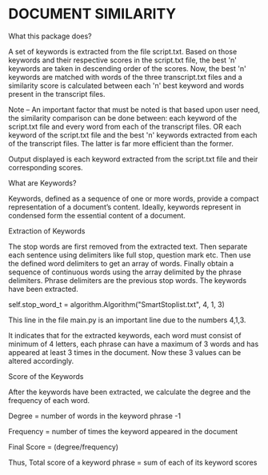 ﻿# DOCUMENT SIMILARITY

What this package does?


A set of keywords is extracted from the file script.txt.
Based on those keywords and their respective scores in the script.txt file, the best 'n' keywords are taken in descending order of the scores.
Now, the best 'n' keywords are matched with words of the three transcript.txt files and a similarity score is calculated between each 'n' best keyword and words present in the transcript files.

Note – An important factor that must be noted is that based upon user need, the similarity comparison can be done between:
each keyword of the script.txt file and every word from each of the transcript files.
					OR
each keyword of the script.txt file and the best 'n' keywords extracted from each of the transcript files.
The latter is far more efficient than the former.

Output displayed is each keyword extracted from the script.txt file and their corresponding scores.





What are Keywords?

Keywords, defined as a sequence of one or more words, provide a compact representation of a document’s content. Ideally, keywords represent in condensed form the essential content of a document.





Extraction of Keywords

The stop words are first removed from the extracted text. 
Then separate each sentence using delimiters like full stop, question mark etc.
Then use the defined word delimiters to get an array of words.
Finally obtain a sequence of continuous words using the array delimited by the phrase delimiters. Phrase delimiters are the previous stop words.
The keywords have been extracted.

self.stop_word_t = algorithm.Algorithm("SmartStoplist.txt", 4, 1, 3)

This line in the file main.py is an important line due to the numbers 4,1,3.

It indicates that for the extracted keywords, each word must consist of minimum of 4 letters, each phrase can have a maximum of 3 words and has appeared at least 3 times in the document. Now these 3 values can be altered accordingly.






Score of the Keywords

After the keywords have been extracted, we calculate the degree and the frequency of each word.

Degree = number of words in the keyword phrase -1

Frequency = number of times the keyword appeared in the document

Final Score = (degree/frequency)

Thus, Total score of a keyword phrase = sum of each of its keyword scores



